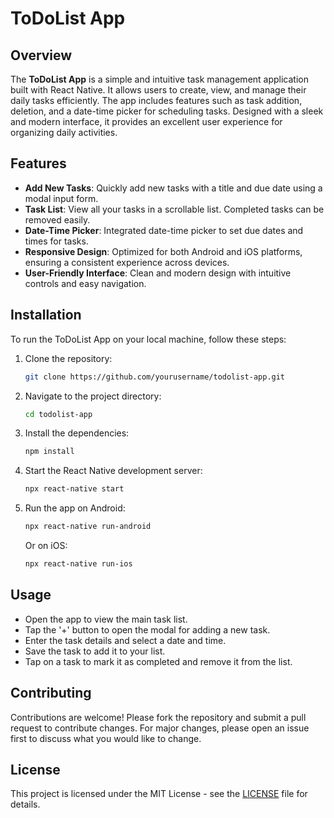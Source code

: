 # ToDoList App

## Overview
The **ToDoList App** is a simple and intuitive task management application built with React Native. It allows users to create, view, and manage their daily tasks efficiently. The app includes features such as task addition, deletion, and a date-time picker for scheduling tasks. Designed with a sleek and modern interface, it provides an excellent user experience for organizing daily activities.

## Features
- **Add New Tasks**: Quickly add new tasks with a title and due date using a modal input form.
- **Task List**: View all your tasks in a scrollable list. Completed tasks can be removed easily.
- **Date-Time Picker**: Integrated date-time picker to set due dates and times for tasks.
- **Responsive Design**: Optimized for both Android and iOS platforms, ensuring a consistent experience across devices.
- **User-Friendly Interface**: Clean and modern design with intuitive controls and easy navigation.

## Installation
To run the ToDoList App on your local machine, follow these steps:

1. Clone the repository:
    ```sh
    git clone https://github.com/yourusername/todolist-app.git
    ```
2. Navigate to the project directory:
    ```sh
    cd todolist-app
    ```
3. Install the dependencies:
    ```sh
    npm install
    ```
4. Start the React Native development server:
    ```sh
    npx react-native start
    ```
5. Run the app on Android:
    ```sh
    npx react-native run-android
    ```
   Or on iOS:
    ```sh
    npx react-native run-ios
    ```

## Usage
- Open the app to view the main task list.
- Tap the '+' button to open the modal for adding a new task.
- Enter the task details and select a date and time.
- Save the task to add it to your list.
- Tap on a task to mark it as completed and remove it from the list.


## Contributing
Contributions are welcome! Please fork the repository and submit a pull request to contribute changes. For major changes, please open an issue first to discuss what you would like to change.

## License
This project is licensed under the MIT License - see the [LICENSE](LICENSE) file for details.
